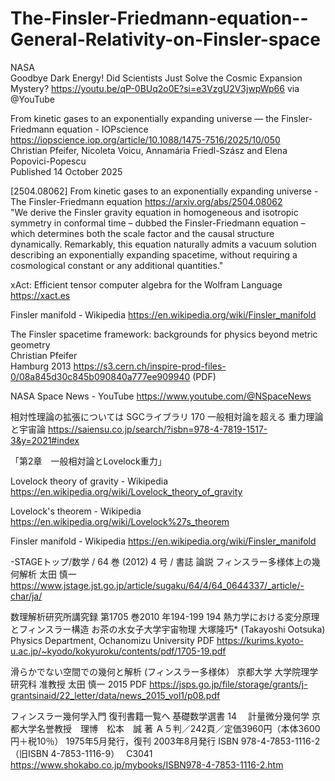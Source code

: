# The-Finsler-Friedmann-equation--General-Relativity-on-Finsler-space

NASA  
Goodbye Dark Energy! Did Scientists Just Solve the Cosmic Expansion Mystery? 
https://youtu.be/qP-0BUq2o0E?si=e3VzgU2V3jwpWp66 via @YouTube 

From kinetic gases to an exponentially expanding universe — the Finsler-Friedmann equation - IOPscience
https://iopscience.iop.org/article/10.1088/1475-7516/2025/10/050  
Christian Pfeifer, Nicoleta Voicu, Annamária Friedl-Szász and Elena Popovici-Popescu  
Published 14 October 2025

[2504.08062] From kinetic gases to an exponentially expanding universe - The Finsler-Friedmann equation
https://arxiv.org/abs/2504.08062  
"We derive the Finsler gravity equation in homogeneous and isotropic symmetry in conformal time – dubbed the Finsler-Friedmann equation – which determines both the scale factor and the causal structure dynamically.
Remarkably, this equation naturally admits a vacuum solution describing an exponentially expanding spacetime, without requiring a cosmological constant or any additional quantities."

xAct: Efficient tensor computer algebra for the Wolfram Language
https://xact.es

Finsler manifold - Wikipedia
https://en.wikipedia.org/wiki/Finsler_manifold

The Finsler spacetime framework:
backgrounds for physics
beyond metric geometry  
Christian Pfeifer  
Hamburg 2013
https://s3.cern.ch/inspire-prod-files-0/08a845d30c845b090840a777ee909940 (PDF)

NASA Space News - YouTube
https://www.youtube.com/@NSpaceNews

相対性理論の拡張については
SGCライブラリ  170
一般相対論を超える
重力理論と宇宙論
https://saiensu.co.jp/search/?isbn=978-4-7819-1517-3&y=2021#index

「第2章　一般相対論とLovelock重力」

Lovelock theory of gravity - Wikipedia
https://en.wikipedia.org/wiki/Lovelock_theory_of_gravity

Lovelock's theorem - Wikipedia
https://en.wikipedia.org/wiki/Lovelock%27s_theorem

Finsler manifold - Wikipedia
https://en.wikipedia.org/wiki/Finsler_manifold

-STAGEトップ/数学 / 64 巻 (2012) 4 号 / 書誌
論説
フィンスラー多様体上の幾何解析
太田 慎一
https://www.jstage.jst.go.jp/article/sugaku/64/4/64_0644337/_article/-char/ja/

数理解析研究所講究録
第1705 巻2010 年194-199 194
熱力学における変分原理とフィンスラー構造
お茶の水女子大学宇宙物理 大塚隆巧$*$ (Takayoshi Ootsuka)
Physics Department, Ochanomizu University
PDF
https://kurims.kyoto-u.ac.jp/~kyodo/kokyuroku/contents/pdf/1705-19.pdf

滑らかでない空間での幾何と解析
(フィンスラー多様体）
京都大学 大学院理学研究科 准教授
太田 慎一   2015
PDF
https://jsps.go.jp/file/storage/grants/j-grantsinaid/22_letter/data/news_2015_vol1/p08.pdf

フィンスラー幾何学入門 
復刊書籍一覧へ 基礎数学選書 14　
計量微分幾何学
京都大学名誉教授　理博　松本　誠 著
Ａ５判／242頁／定価3960円（本体3600円＋税10％）
1975年5月発行，復刊 2003年8月発行
ISBN 978-4-7853-1116-2 （旧ISBN 4-7853-1116-9）　 C3041
https://www.shokabo.co.jp/mybooks/ISBN978-4-7853-1116-2.htm
